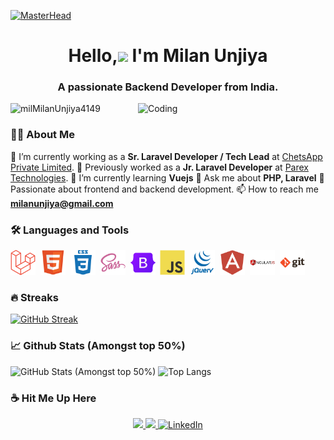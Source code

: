 [![MasterHead](https://media.licdn.com/dms/image/D4E12AQHJ33Vk3PBm5A/article-cover_image-shrink_600_2000/0/1679499121542?e=2147483647&v=beta&t=Fy41uyTz_qPjfEOPNohY8QAaRbxBMBwdK-hPDS_j60g)](https://chetsapp.com/)
<h1 align="center"> Hello,<img src="https://media.giphy.com/media/hvRJCLFzcasrR4ia7z/giphy.gif" width="30px"/> I'm Milan Unjiya</h1>
<h3 align="center">A passionate Backend Developer from India.</h3>
<img align="right" alt="Coding" width="300" src="https://cdn3d.iconscout.com/3d/premium/thumb/back-end-developer-6230174-5107145.png?f=webp">
<p align="left"> <img src="https://komarev.com/ghpvc/?username=MilanUnjiya4149&label=Profile%20views&color=0e75b6&style=flat" alt="milMilanUnjiya4149" /> </p>

### :man_technologist: About Me 

🔭 I’m currently working as a <strong>Sr. Laravel Developer / Tech Lead</strong> at <a href="https://www.chetsapp.com">ChetsApp Private Limited</a>.
💼 Previously worked as a <strong>Jr. Laravel Developer</strong> at <a href="https://www.parextech.com/">Parex Technologies</a>.
🌱 I’m currently learning **Vuejs**
💬 Ask me about **PHP, Laravel**
🧭 Passionate about frontend and backend development.
📫 How to reach me **milanunjiya@gmail.com**

### :hammer_and_wrench: Languages and Tools 
<div>
  <img src="https://github.com/devicons/devicon/blob/master/icons/laravel/laravel-original.svg" title="Laravel" alt="Laravel" width="40" height="40"/>&nbsp;
  <img src="https://github.com/devicons/devicon/blob/master/icons/html5/html5-original.svg" title="HTML5" alt="HTML" width="40" height="40"/>&nbsp;
  <img src="https://github.com/devicons/devicon/blob/master/icons/css3/css3-plain-wordmark.svg"  title="CSS3" alt="CSS" width="40" height="40"/>&nbsp;
  <img src="https://github.com/devicons/devicon/blob/master/icons/sass/sass-original.svg"  title="SASS" alt="SASS" width="40" height="40"/>&nbsp;
  <img src="https://github.com/devicons/devicon/blob/master/icons/bootstrap/bootstrap-original.svg" title="Bootstrap" alt="Bootstrap" width="40" height="40"/>&nbsp;
  <img src="https://github.com/devicons/devicon/blob/master/icons/javascript/javascript-original.svg" title="JavaScript" alt="JavaScript" width="40" height="40"/>&nbsp;
  <img src="https://github.com/devicons/devicon/blob/master/icons/jquery/jquery-plain-wordmark.svg" title="JQuery" alt="Jquery" width="40" height="40"/>&nbsp;
  <img src="https://github.com/devicons/devicon/blob/master/icons/angularjs/angularjs-plain.svg" title="AngularJS" alt="AngularJS" width="40" height="40"/>&nbsp;
  <img src="https://raw.githubusercontent.com/devicons/devicon/master/icons/angularjs/angularjs-original-wordmark.svg" alt="angularjs" width="40" height="40"/>&nbsp;
  <img src="https://github.com/devicons/devicon/blob/master/icons/git/git-original-wordmark.svg" title="Git" **alt="Git" width="40" height="40"/>
</div>  

### :fire: Streaks 
[![GitHub Streak](https://streak-stats.demolab.com/?user=MilanUnjiya4149&theme=dark)](https://git.io/streak-stats)

### 📈 Github Stats (Amongst top 50%)
![GitHub Stats (Amongst top 50%)](https://github-readme-stats.vercel.app/api?username=MilanUnjiya4149&show_icons=true&hide=issues,prs&theme=dark)
![Top Langs](https://github-readme-stats.vercel.app/api/top-langs/?username=MilanUnjiya4149&layout=compact&langs_count=4)

### :coffee: Hit Me Up Here
<p align="center">
	<a href="https://github.com/MilanUnjiya4149" alt="Github" title="github">
       <img src="https://img.shields.io/badge/For_More_Useful_Repos-15k?style=for-the-badge&color=2088FF&logo=github&logoColor=fff"/>
    </a>
    <a href="https://github.com/MilanUnjiya4149/MilanUnjiya4149" alt="Github Stars" title="Star Mark Repo">
        <img src="https://img.shields.io/badge/Shower_stars_if_you_like_my_repos-15k?style=for-the-badge&color=ffd000&logo=apachespark&logoColor=black"/>
    </a>
    <a href="https://www.linkedin.com/in/milan-unjiya-38a910110">
        <img src="https://img.shields.io/badge/For_Professional_Updates-15k?style=for-the-badge&color=0a66c2&logo=linkedin" alt="LinkedIn"/>
    </a>
</p>
